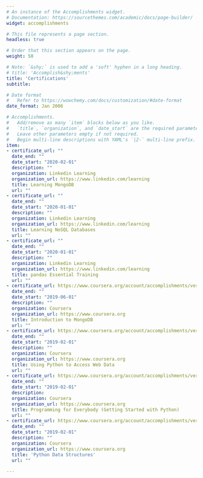 ```yaml
---
# An instance of the Accomplishments widget.
# Documentation: https://sourcethemes.com/academic/docs/page-builder/
widget: accomplishments

# This file represents a page section.
headless: true

# Order that this section appears on the page.
weight: 50

# Note: `&shy;` is used to add a 'soft' hyphen in a long heading.
# title: 'Accomplish&shy;ments'
title: 'Certifications'
subtitle:

# Date format
#   Refer to https://wowchemy.com/docs/customization/#date-format
date_format: Jan 2006

# Accomplishments.
#   Add/remove as many `item` blocks below as you like.
#   `title`, `organization`, and `date_start` are the required parameters.
#   Leave other parameters empty if not required.
#   Begin multi-line descriptions with YAML's `|2-` multi-line prefix.
item:
- certificate_url: ""
  date_end: ""
  date_start: "2020-02-01"
  description: ""
  organization: Linkedin Learning
  organization_url: https://www.linkedin.com/learning
  title: Learning MongoDB
  url: ""
- certificate_url: ""
  date_end: ""
  date_start: "2020-01-01"
  description: ""
  organization: Linkedin Learning
  organization_url: https://www.linkedin.com/learning
  title: Learning NoSQL Databases
  url: ""
- certificate_url: ""
  date_end: ""
  date_start: "2020-01-01"
  description: ""
  organization: Linkedin Learning
  organization_url: https://www.linkedin.com/learning
  title: pandas Essential Training
  url: ""
- certificate_url: https://www.coursera.org/account/accomplishments/verify/KWMBRYNACFM4
  date_end: ""
  date_start: "2019-06-01"
  description: ""
  organization: Coursera
  organization_url: https://www.coursera.org
  title: Introduction to MongoDB
  url: ""
- certificate_url: https://www.coursera.org/account/accomplishments/verify/LUKWH5C6LDGK
  date_end: ""
  date_start: "2019-02-01"
  description: ""
  organization: Coursera
  organization_url: https://www.coursera.org
  title: Using Python to Access Web Data
  url: ""
- certificate_url: https://www.coursera.org/account/accomplishments/verify/B4R2FN6EAA3T
  date_end: ""
  date_start: "2019-02-01"
  description: 
  organization: Coursera
  organization_url: https://www.coursera.org
  title: Programming for Everybody (Getting Started with Python)
  url: ""
- certificate_url: https://www.coursera.org/account/accomplishments/verify/LHRU34LSYYVL
  date_end: ""
  date_start: "2019-02-01"
  description: ""
  organization: Coursera
  organization_url: https://www.coursera.org
  title: 'Python Data Structures'
  url: ""
  
---
```

